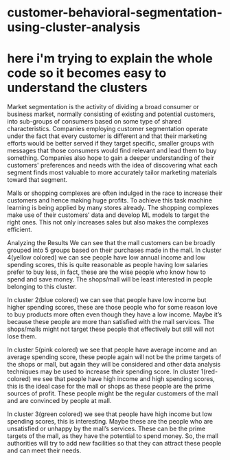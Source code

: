 # customer-behavioral-segmentation-using-cluster-analysis
# here i'm trying to explain the whole code so it becomes easy to understand the clusters 
Market segmentation is the activity of dividing a broad consumer or business market, normally consisting of existing and potential customers, into sub-groups of consumers based on some type of shared characteristics. Companies employing customer segmentation operate under the fact that every customer is different and that their marketing efforts would be better served if they target specific, smaller groups with messages that those consumers would find relevant and lead them to buy something. Companies also hope to gain a deeper understanding of their customers' preferences and needs with the idea of discovering what each segment finds most valuable to more accurately tailor marketing materials toward that segment.

Malls or shopping complexes are often indulged in the race to increase their customers and hence making huge profits. To achieve this task machine learning is being applied by many stores already. The shopping complexes make use of their customers’ data and develop ML models to target the right ones. This not only increases sales but also makes the complexes efficient.

Analyzing the Results
We can see that the mall customers can be broadly grouped into 5 groups based on their purchases made in the mall. In cluster 4(yellow colored) we can see people have low annual income and low spending scores, this is quite reasonable as people having low salaries prefer to buy less, in fact, these are the wise people who know how to spend and save money. The shops/mall will be least interested in people belonging to this cluster.

In cluster 2(blue colored) we can see that people have low income but higher spending scores, these are those people who for some reason love to buy products more often even though they have a low income. Maybe it’s because these people are more than satisfied with the mall services. The shops/malls might not target these people that effectively but still will not lose them.

In cluster 5(pink colored) we see that people have average income and an average spending score, these people again will not be the prime targets of the shops or mall, but again they will be considered and other data analysis techniques may be used to increase their spending score.
In cluster 1(red-colored) we see that people have high income and high spending scores, this is the ideal case for the mall or shops as these people are the prime sources of profit. These people might be the regular customers of the mall and are convinced by people at mall.

In cluster 3(green colored) we see that people have high income but low spending scores, this is interesting. Maybe these are the people who are unsatisfied or unhappy by the mall’s services. These can be the prime targets of the mall, as they have the potential to spend money. So, the mall authorities will try to add new facilities so that they can attract these people and can meet their needs.
